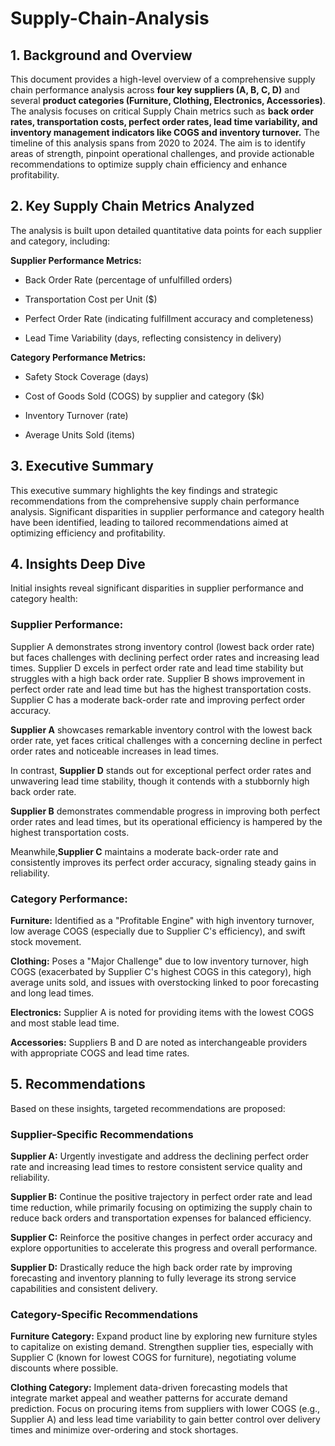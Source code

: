 # Supply-Chain-Analysis

## 1. Background and Overview
This document provides a high-level overview of a comprehensive supply chain performance analysis across **four key suppliers (A, B, C, D)** and several **product categories (Furniture, Clothing, Electronics, Accessories)**. The analysis focuses on critical Supply Chain metrics such as **back order rates, transportation costs, perfect order rates, lead time variability, and inventory management indicators like COGS and inventory turnover.** The timeline of this analysis spans from 2020 to 2024. The aim is to identify areas of strength, pinpoint operational challenges, and provide actionable recommendations to optimize supply chain efficiency and enhance profitability.

## 2. Key Supply Chain Metrics Analyzed 
The analysis is built upon detailed quantitative data points for each supplier and category, including:

**Supplier Performance Metrics:**

- Back Order Rate (percentage of unfulfilled orders)

- Transportation Cost per Unit ($)

- Perfect Order Rate (indicating fulfillment accuracy and completeness)

- Lead Time Variability (days, reflecting consistency in delivery)

**Category Performance Metrics:**
 
- Safety Stock Coverage (days)

- Cost of Goods Sold (COGS) by supplier and category ($k)

- Inventory Turnover (rate)

- Average Units Sold (items)

## 3. Executive Summary
This executive summary highlights the key findings and strategic recommendations from the comprehensive supply chain performance analysis. Significant disparities in supplier performance and category health have been identified, leading to tailored recommendations aimed at optimizing efficiency and profitability.

## 4. Insights Deep Dive
Initial insights reveal significant disparities in supplier performance and category health:

### Supplier Performance: 
Supplier A demonstrates strong inventory control (lowest back order rate) but faces challenges with declining perfect order rates and increasing lead times. Supplier D excels in perfect order rate and lead time stability but struggles with a high back order rate. Supplier B shows improvement in perfect order rate and lead time but has the highest transportation costs. Supplier C has a moderate back-order rate and improving perfect order accuracy.

**Supplier A** showcases remarkable inventory control with the lowest back order rate, yet faces critical challenges with a concerning decline in perfect order rates and noticeable increases in lead times. 

In contrast, **Supplier D** stands out for exceptional perfect order rates and unwavering lead time stability, though it contends with a stubbornly high back order rate. 

**Supplier B** demonstrates commendable progress in improving both perfect order rates and lead times, but its operational efficiency is hampered by the highest transportation costs. 

Meanwhile,**Supplier C** maintains a moderate back-order rate and consistently improves its perfect order accuracy, signaling steady gains in reliability.

### Category Performance:

**Furniture:** Identified as a "Profitable Engine" with high inventory turnover, low average COGS (especially due to Supplier C's efficiency), and swift stock movement.

**Clothing:** Poses a "Major Challenge" due to low inventory turnover, high COGS (exacerbated by Supplier C's highest COGS in this category), high average units sold, and issues with overstocking linked to poor forecasting and long lead times.

**Electronics:** Supplier A is noted for providing items with the lowest COGS and most stable lead time.

**Accessories:** Suppliers B and D are noted as interchangeable providers with appropriate COGS and lead time rates.

## 5. Recommendations
Based on these insights, targeted recommendations are proposed:

### Supplier-Specific Recommendations
**Supplier A:** Urgently investigate and address the declining perfect order rate and increasing lead times to restore consistent service quality and reliability.

**Supplier B:** Continue the positive trajectory in perfect order rate and lead time reduction, while primarily focusing on optimizing the supply chain to reduce back orders and transportation expenses for balanced efficiency.

**Supplier C:** Reinforce the positive changes in perfect order accuracy and explore opportunities to accelerate this progress and overall performance.

**Supplier D:** Drastically reduce the high back order rate by improving forecasting and inventory planning to fully leverage its strong service capabilities and consistent delivery.

### Category-Specific Recommendations
**Furniture Category:** Expand product line by exploring new furniture styles to capitalize on existing demand. Strengthen supplier ties, especially with Supplier C (known for lowest COGS for furniture), negotiating volume discounts where possible.

**Clothing Category:** Implement data-driven forecasting models that integrate market appeal and weather patterns for accurate demand prediction. Focus on procuring items from suppliers with lower COGS (e.g., Supplier A) and less lead time variability to gain better control over delivery times and minimize over-ordering and stock shortages.
